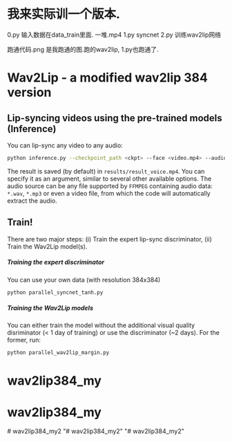 
# 我来实际训一个版本.
0.py    输入数据在data_train里面. 一堆.mp4
1.py    syncnet
2.py    训练wav2lip网络

跑通代码.png  是我跑通的图.跑的wav2lip, 1.py也跑通了.














# **Wav2Lip** - a modified wav2lip 384 version


Lip-syncing videos using the pre-trained models (Inference)
-------
You can lip-sync any video to any audio:
```bash
python inference.py --checkpoint_path <ckpt> --face <video.mp4> --audio <an-audio-source> 
```
The result is saved (by default) in `results/result_voice.mp4`. You can specify it as an argument,  similar to several other available options. The audio source can be any file supported by `FFMPEG` containing audio data: `*.wav`, `*.mp3` or even a video file, from which the code will automatically extract the audio.

Train!
----------
There are two major steps: (i) Train the expert lip-sync discriminator, (ii) Train the Wav2Lip model(s).

##### Training the expert discriminator
You can use your own data (with resolution 384x384)

```bash
python parallel_syncnet_tanh.py
```
##### Training the Wav2Lip models
You can either train the model without the additional visual quality disriminator (< 1 day of training) or use the discriminator (~2 days). For the former, run: 
```bash
python parallel_wav2lip_margin.py
```

# wav2lip384_my
# wav2lip384_my
#   w a v 2 l i p 3 8 4 _ m y 2  
 "# wav2lip384_my2" 
"# wav2lip384_my2" 
